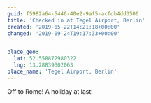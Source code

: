 ```yaml
---
guid: f5982a64-5446-40e2-9af5-acfdb4dd3506
title: 'Checked in at Tegel Airport, Berlin'
created: '2019-05-22T14:21:18+00:00'
changed: '2019-09-24T19:17:33+00:00'


place_geo:
  lat: 52.558872980322
  lng: 13.28839302063
place_name: 'Tegel Airport, Berlin'
---
```


Off to Rome! A holiday at last!
